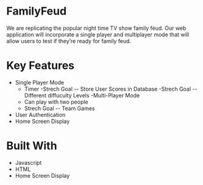 # FamilyFeud
We are replicating the popular night time TV show family feud. Our web application will incorporate a single player and multiplayer mode that will allow users to test if they’re ready for family feud.

# Key Features 
- Single Player Mode
    - Timer 
    -Strech Goal -- Store User Scores in Database
    -Strech Goal -- Different diffuculty Levels 
-Multi-Player Mode
  - Can play with two people 
  - Strech Goal -- Team Games 
- User Authentication 
- Home Screen Display


# Built With
- Javascript
- HTML 
- Home Screen Display
